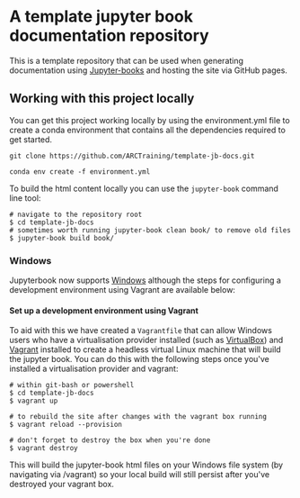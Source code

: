# A template jupyter book documentation repository

This is a template repository that can be used when generating documentation using [Jupyter-books](https://github.com/executablebooks/jupyter-book) and hosting the site via GitHub pages.

## Working with this project locally

You can get this project working locally by using the environment.yml file to create a conda environment that contains all the dependencies required to get started.

```{bash}
git clone https://github.com/ARCTraining/template-jb-docs.git

conda env create -f environment.yml
```

To build the html content locally you can use the `jupyter-book` command line tool:

```{bash}
# navigate to the repository root
$ cd template-jb-docs
# sometimes worth running jupyter-book clean book/ to remove old files
$ jupyter-book build book/
```

### Windows

Jupyterbook now supports [Windows](https://jupyterbook.org/en/stable/advanced/windows.html) although the steps for configuring a development environment using Vagrant are available below:

#### Set up a development environment using Vagrant

To aid with this we have created a `Vagrantfile` that can allow Windows users who have a virtualisation provider installed (such as [VirtualBox](https://www.virtualbox.org/)) and [Vagrant](https://www.vagrantup.com/) installed to create a headless virtual Linux machine that will build the jupyter book. You can do this with the following steps once you've installed a virtualisation provider and vagrant:

```{bash}
# within git-bash or powershell
$ cd template-jb-docs
$ vagrant up

# to rebuild the site after changes with the vagrant box running
$ vagrant reload --provision

# don't forget to destroy the box when you're done
$ vagrant destroy
```

This will build the jupyter-book html files on your Windows file system (by navigating via /vagrant) so your local build will still persist after you've destroyed your vagrant box.
